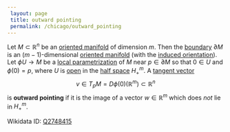```yaml
---
 layout: page
 title: outward pointing
 permalink: /chicago/outward_pointing
---
```

Let $M \subset \mathbb R^n$ be an [oriented manifold](https://mathgloss.github.io/MathGloss/chicago/oriented_manifold) of dimension $m$. Then the [boundary](https://mathgloss.github.io/MathGloss/chicago/boundary_points_of_a_manifold) $\partial M$ is an $(m-1)$-dimensional [oriented manifold](https://mathgloss.github.io/MathGloss/chicago/oriented_manifold) (with the [induced orientation](https://mathgloss.github.io/MathGloss/chicago/induced_orientation)). Let $\phi U\to M$ be a [local parametrization](https://mathgloss.github.io/MathGloss/chicago/local_parametrization) of $M$ near $p \in \partial M$ so that $0 \in U$ and $\phi(0) = p$, where $U$ is [open](https://mathgloss.github.io/MathGloss/chicago/subspace_topology) in the [half space](https://mathgloss.github.io/MathGloss/chicago/closed_half-space) $H^m_+$. A [tangent vector](https://mathgloss.github.io/MathGloss/chicago/tangent_space) $$v \in T_pM = D\phi(0)(\mathbb R^m)\subset\mathbb R^n$$ is **outward pointing** if it is the image of a vector $w \in \mathbb R^m$ which does *not* lie in $H_+^m$.

Wikidata ID: [Q2748415](https://www.wikidata.org/wiki/Q2748415)